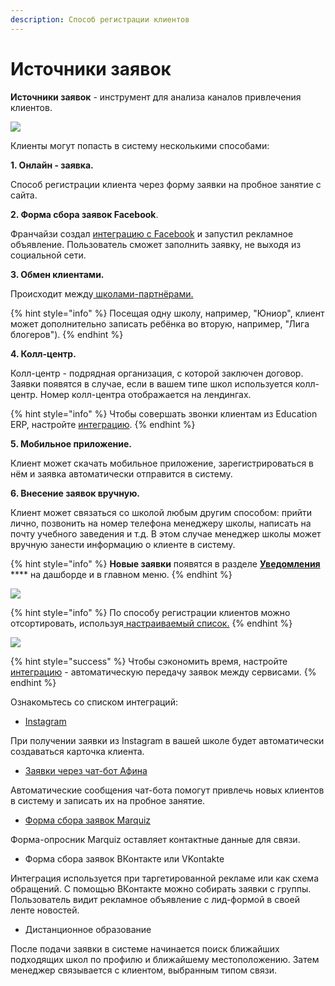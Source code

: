 ```yaml
---
description: Способ регистрации клиентов
---
```


# Источники заявок

**Источники заявок** - инструмент для анализа каналов привлечения клиентов.

![](../.gitbook/assets/Screenshot\_399.png)

Клиенты могут попасть в систему несколькими способами:

**1. Онлайн - заявка.**&#x20;

Способ регистрации клиента через форму заявки на пробное занятие с сайта.

**2. Форма сбора заявок Facebook**.

Франчайзи создал [интеграцию с Facebook](broken-reference) и запустил рекламное объявление. Пользователь сможет заполнить заявку, не выходя из социальной сети.

**3. Обмен клиентами.**

Происходит между[ школами-партнёрами.](../nachalo-raboty/shkola/partnyory.md)&#x20;

{% hint style="info" %}
Посещая одну школу, например, "Юниор", клиент может дополнительно записать ребёнка во вторую, например, "Лига блогеров").
{% endhint %}

**4. Колл-центр.**&#x20;

Колл-центр - подрядная организация, с которой заключен договор. Заявки появятся в случае, если в вашем типе школ используется колл-центр. Номер колл-центра отображается на лендингах.

{% hint style="info" %}
Чтобы совершать звонки клиентам из Education ERP, настройте [интеграцию](../integracii/voximplant/voximplant-iskhodyashie-zvonki.md).
{% endhint %}

**5. Мобильное приложение.**&#x20;

Клиент может скачать мобильное приложение, зарегистрироваться в нём и заявка автоматически отправится в систему.

**6. Внесение заявок вручную.**&#x20;

Клиент может связаться со школой любым другим способом: прийти лично, позвонить на номер телефона менеджеру школы, написать на почту учебного заведения и т.д. В этом случае менеджер школы может вручную занести информацию о клиенте в систему.

{% hint style="info" %}
**Новые заявки** появятся в разделе [**Уведомления**](../uvedomleniya/) **** на дашборде и в главном меню.
{% endhint %}

![](../.gitbook/assets/Screenshot\_400.png)

{% hint style="info" %}
По способу регистрации клиентов можно отсортировать, используя[ настраиваемый ](nastraivaemyi-spisok-klientov.md)[список.](nastraivaemyi-spisok-klientov.md)
{% endhint %}

![](<../.gitbook/assets/Screenshot\_405 (2).png>)

{% hint style="success" %}
Чтобы сэкономить время, настройте [интеграцию](../integracii/) - автоматическую передачу заявок между сервисами.
{% endhint %}

Ознакомьтесь со списком интеграций:

* [Instagram](broken-reference)

При получении заявки из Instagram в вашей школе будет автоматически создаваться карточка клиента.&#x20;

* [Заявки через чат-бот Афина ](../chat-bot-afina/chto-mozhet-afina.md)

Автоматические сообщения чат-бота помогут привлечь новых клиентов в систему и записать их на пробное занятие.

* [Форма сбора заявок Marquiz](../integracii/marquiz/)&#x20;

Форма-опросник Marquiz оставляет контактные данные для связи.

* Форма сбора заявок ВКонтакте или VKontakte

Интеграция используется при таргетированной рекламе или как схема обращений. С помощью ВКонтакте можно собирать заявки с группы. Пользователь видит рекламное объявление с лид-формой в своей ленте новостей.&#x20;

* Дистанционное образование&#x20;

После подачи заявки в системе начинается поиск ближайших подходящих школ по профилю и ближайшему местоположению. Затем менеджер связывается с клиентом, выбранным типом связи.

